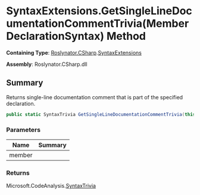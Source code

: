 # SyntaxExtensions\.GetSingleLineDocumentationCommentTrivia\(MemberDeclarationSyntax\) Method

**Containing Type**: [Roslynator.CSharp](../../README.md)\.[SyntaxExtensions](../README.md)

**Assembly**: Roslynator\.CSharp\.dll

## Summary

Returns single\-line documentation comment that is part of the specified declaration\.

```csharp
public static SyntaxTrivia GetSingleLineDocumentationCommentTrivia(this MemberDeclarationSyntax member)
```

### Parameters

| Name | Summary |
| ---- | ------- |
| member | |

### Returns

Microsoft\.CodeAnalysis\.[SyntaxTrivia](https://docs.microsoft.com/en-us/dotnet/api/microsoft.codeanalysis.syntaxtrivia)

